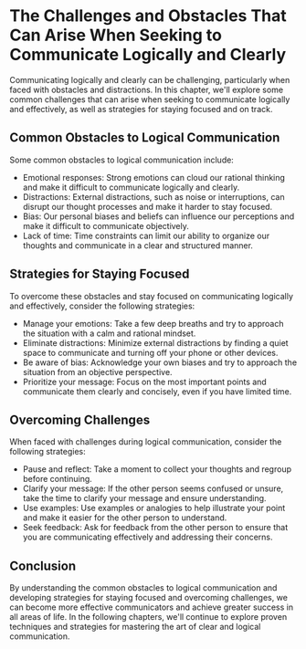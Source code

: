 The Challenges and Obstacles That Can Arise When Seeking to Communicate Logically and Clearly
==================================================================================================================================================

Communicating logically and clearly can be challenging, particularly when faced with obstacles and distractions. In this chapter, we'll explore some common challenges that can arise when seeking to communicate logically and effectively, as well as strategies for staying focused and on track.

Common Obstacles to Logical Communication
-----------------------------------------

Some common obstacles to logical communication include:

* Emotional responses: Strong emotions can cloud our rational thinking and make it difficult to communicate logically and clearly.
* Distractions: External distractions, such as noise or interruptions, can disrupt our thought processes and make it harder to stay focused.
* Bias: Our personal biases and beliefs can influence our perceptions and make it difficult to communicate objectively.
* Lack of time: Time constraints can limit our ability to organize our thoughts and communicate in a clear and structured manner.

Strategies for Staying Focused
------------------------------

To overcome these obstacles and stay focused on communicating logically and effectively, consider the following strategies:

* Manage your emotions: Take a few deep breaths and try to approach the situation with a calm and rational mindset.
* Eliminate distractions: Minimize external distractions by finding a quiet space to communicate and turning off your phone or other devices.
* Be aware of bias: Acknowledge your own biases and try to approach the situation from an objective perspective.
* Prioritize your message: Focus on the most important points and communicate them clearly and concisely, even if you have limited time.

Overcoming Challenges
---------------------

When faced with challenges during logical communication, consider the following strategies:

* Pause and reflect: Take a moment to collect your thoughts and regroup before continuing.
* Clarify your message: If the other person seems confused or unsure, take the time to clarify your message and ensure understanding.
* Use examples: Use examples or analogies to help illustrate your point and make it easier for the other person to understand.
* Seek feedback: Ask for feedback from the other person to ensure that you are communicating effectively and addressing their concerns.

Conclusion
----------

By understanding the common obstacles to logical communication and developing strategies for staying focused and overcoming challenges, we can become more effective communicators and achieve greater success in all areas of life. In the following chapters, we'll continue to explore proven techniques and strategies for mastering the art of clear and logical communication.
